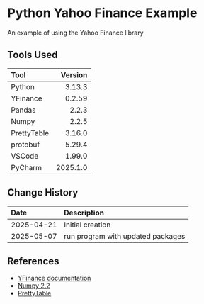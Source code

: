 # Python Yahoo Finance Example

An example of using the Yahoo Finance library

## Tools Used

| Tool        |  Version |
|:------------|---------:|
| Python      |   3.13.3 |
| YFinance    |   0.2.59 |
| Pandas      |    2.2.3 |
| Numpy       |    2.2.5 |
| PrettyTable |   3.16.0 |
| protobuf    |   5.29.4 |
| VSCode      |   1.99.0 |
| PyCharm     | 2025.1.0 |

## Change History

| Date       | Description                       |
|:-----------|:----------------------------------|
| 2025-04-21 | Initial creation                  |
| 2025-05-07 | run program with updated packages |

## References

* [YFinance documentation](https://yfinance-python.org/)
* [Numpy 2.2](https://numpy.org/doc/2.2/)
* [PrettyTable](https://github.com/prettytable/prettytable)
